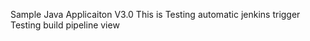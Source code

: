 
Sample Java Applicaiton V3.0
This is Testing automatic jenkins trigger
Testing build pipeline view
